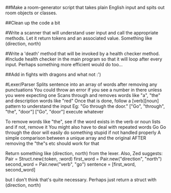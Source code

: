 ##Make a room-generator script that takes plain English input and spits out room objects or classes.

##Clean up the code a bit

#Write a scanner that will understand user input and call the appropriate methods.
Let it return tokens and an associated value. Something like (direction, north)

#Write a 'death' method that will be invoked by a health checker method.
#Include health checker in the main program so that it will loop after every input.
Perhaps something more efficient would do too...

##Add in fights with dragons and what not :')

#Lexer/Parser
Splits sentence into an array of words after removing any punctuations
You could throw an error if you see a number in there unless you were expecting one
Scans through and removes words like "a", "the" and description words like "red"
Once that is done, follow a [verb][noun] pattern to understand the input
Eg:
"Go through the door."
["Go", "through", "the", "door"]
["Go", "door"]
execute whatever

To remove words like "the", see if the word exists in the verb or noun lists and if not, remove it
You might also have to deal with repeated words
Go Go through the door will easily do something stupid if not handled properly
A simple comparison between a unique array and the original AFTER removing the "the"s etc should work for that

Return something like (direction, north) from the lexer.
Also, Zed suggests: 
Pair = Struct.new(:token, :word)
first_word = Pair.new("direction", "north")
second_word = Pair.new("verb", "go")
sentence = [first_word, second_word]

but I don't think that's quite necessary. Perhaps just return a struct with (direction, north)